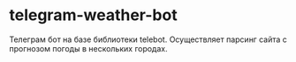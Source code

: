 # telegram-weather-bot
Телеграм бот на базе библиотеки telebot. Осуществляет парсинг сайта с прогнозом погоды в нескольких городах. 
